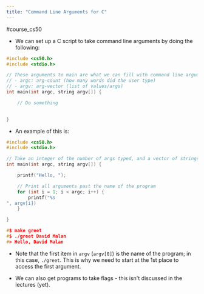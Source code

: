 ```yaml
---
title: "Command Line Arguments for C"
---
```

#course_cs50 

- We can set up a C script to take command line arguments by doing the following:

```C
#include <cs50.h>
#include <stdio.h>

// These arguments to main are what we can fill with command line arguments.
// - argc: arg-count (how many words did the user type)
// - argv: arg-vector (list of values/args)
int main(int argc, string argv[]) {

    // Do something
    

}
```

- An example of this is:

```C
#include <cs50.h>
#include <stdio.h>

// Take an integer of the number of args typed, and a vector of strings
int main(int argc, string argv[]) {

    printf("Hello, ");

    // Print all arguments past the name of the program
    for (int i = 1; i < argc; i++) {
        printf("%s
", argv[i])
    }

}

#$ make greet
#$ ./greet David Malan
#> Hello, David Malan
```

- Note that the first item in `argv` (`argv[0]`) is the name of the program; in this case, `./greet`. This is why we need to start at the 1st place to access the first argument.

- We can also get programs to take flags - this isn't discussed in the lectures (yet).
